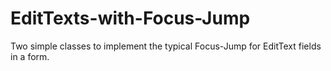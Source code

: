 EditTexts-with-Focus-Jump
=========================

Two simple classes to implement the typical Focus-Jump for EditText fields in a form.

